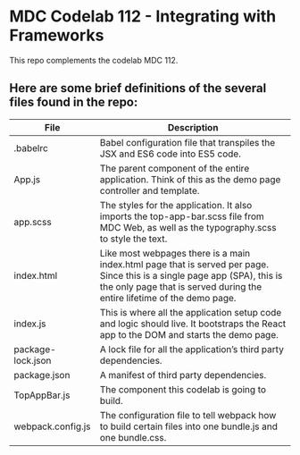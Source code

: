 # MDC Codelab 112 - Integrating with Frameworks

This repo complements the codelab MDC 112.

## Here are some brief definitions of the several files found in the repo:

File | Description
---- | -----------
.babelrc | Babel configuration file that transpiles the JSX and ES6 code into ES5 code.
App.js | The parent component of the entire application. Think of this as the demo page controller and template.
app.scss | The styles for the application. It also imports the top-app-bar.scss file from MDC Web, as well as the typography.scss to style the text.
index.html | Like most webpages there is a main index.html page that is served per page. Since this is a single page app (SPA), this is the only page that is served during the entire lifetime of the demo page.
index.js | This is where all the application setup code and logic should live. It bootstraps the React app to the DOM and starts the demo page.
package-lock.json | A lock file for all the application’s third party dependencies.
package.json | A manifest of third party dependencies.
TopAppBar.js | The component this codelab is going to build.
webpack.config.js | The configuration file to tell webpack how to build certain files into one bundle.js and one bundle.css.
